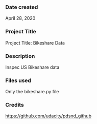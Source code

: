### Date created
April 28, 2020

### Project Title
Project Title: Bikeshare Data

### Description
Inspec US Bikeshare data 

### Files used
Only the bikeshare.py file

### Credits
https://github.com/udacity/pdsnd_github

